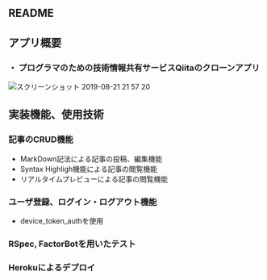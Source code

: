 ## README
## アプリ概要
### ・ プログラマのための技術情報共有サービスQiitaのクローンアプリ
![スクリーンショット 2019-08-21 21 57 20](https://user-images.githubusercontent.com/50393689/63434443-0d445f80-c460-11e9-9154-505e5a59197d.png)
## 実装機能、使用技術
### 記事のCRUD機能 
- MarkDown記法による記事の投稿、編集機能
- Syntax Highligh機能による記事の閲覧機能
- リアルタイムプレビューによる記事の閲覧機能
  
### ユーザ登録、ログイン・ログアウト機能
- device_token_authを使用
### RSpec, FactorBotを用いたテスト
### Herokuによるデプロイ

